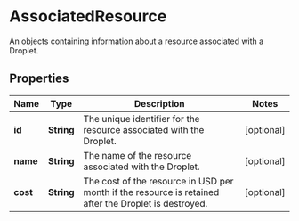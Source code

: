 

# AssociatedResource

An objects containing information about a resource associated with a Droplet.

## Properties

| Name | Type | Description | Notes |
|------------ | ------------- | ------------- | -------------|
|**id** | **String** | The unique identifier for the resource associated with the Droplet. |  [optional] |
|**name** | **String** | The name of the resource associated with the Droplet. |  [optional] |
|**cost** | **String** | The cost of the resource in USD per month if the resource is retained after the Droplet is destroyed. |  [optional] |



